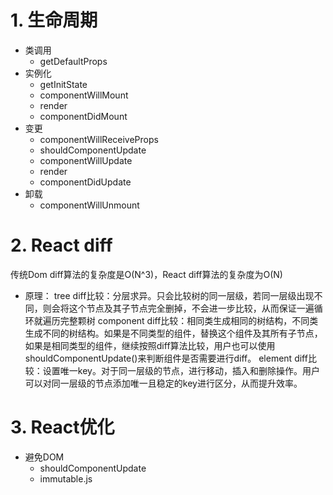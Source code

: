 # 1. 生命周期
* 类调用
  * getDefaultProps
* 实例化
  * getInitState
  * componentWillMount
  * render
  * componentDidMount
* 变更
  * componentWillReceiveProps
  * shouldComponentUpdate
  * componentWillUpdate
  * render
  * componentDidUpdate
* 卸载
  * componentWillUnmount

# 2. React diff
传统Dom diff算法的复杂度是O(N^3)，React diff算法的复杂度为O(N)
* 原理：
tree diff比较：分层求异。只会比较树的同一层级，若同一层级出现不同，则会将这个节点及其子节点完全删掉，不会进一步比较，从而保证一遍循环就遍历完整颗树
component diff比较：相同类生成相同的树结构，不同类生成不同的树结构。如果是不同类型的组件，替换这个组件及其所有子节点，如果是相同类型的组件，继续按照diff算法比较，用户也可以使用shouldComponentUpdate()来判断组件是否需要进行diff。
element diff比较：设置唯一key。对于同一层级的节点，进行移动，插入和删除操作。用户可以对同一层级的节点添加唯一且稳定的key进行区分，从而提升效率。

# 3. React优化
* 避免DOM
  * shouldComponentUpdate
  * immutable.js